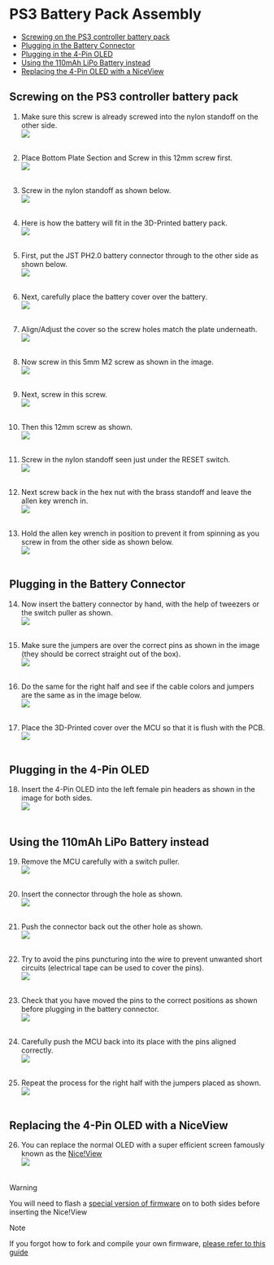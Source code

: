 # PS3 Battery Pack Assembly  

 - [Screwing on the PS3 controller battery pack](#-screwing-on-the-ps3-controller-battery-pack)
 - [Plugging in the Battery Connector](#plugging-in-the-battery-connector)
 - [Plugging in the 4-Pin OLED](#plugging-in-the-4-pin-oled)
 - [Using the 110mAh LiPo Battery instead](#using-the-110mAh-lipo-battery-instead)
 - [Replacing the 4-Pin OLED with a NiceView](#replacing-the-4-pin-oled-with-a-niceview)

## Screwing on the PS3 controller battery pack  

1. Make sure this screw is already screwed into the nylon standoff on the other side.  
<img src="images/1.jpg"><br/><br/>

2. Place Bottom Plate Section and Screw in this 12mm screw first.  
<img src="images/2.jpg"><br/><br/>

3. Screw in the nylon standoff as shown below.  
<img src="images/3.jpg"><br/><br/>

4. Here is how the battery will fit in the 3D-Printed battery pack.  
<img src="images/4.jpg"><br/><br/>

5. First, put the JST PH2.0 battery connector through to the other side as shown below.  
<img src="images/5.jpg"><br/><br/>

6. Next, carefully place the battery cover over the battery.  
<img src="images/6.jpg"><br/><br/>

7. Align/Adjust the cover so the screw holes match the plate underneath.  
<img src="images/7.jpg"><br/><br/>

8. Now screw in this 5mm M2 screw as shown in the image.  
<img src="images/8.jpg"><br/><br/>

9. Next, screw in this screw.  
<img src="images/9.jpg"><br/><br/>

10. Then this 12mm screw as shown.  
<img src="images/10.jpg"><br/><br/>

11. Screw in the nylon standoff seen just under the RESET switch.  
<img src="images/11.jpg"><br/><br/>

12. Next screw back in the hex nut with the brass standoff and leave the allen key wrench in.  
<img src="images/12.jpg"><br/><br/>

13. Hold the allen key wrench in position to prevent it from spinning as you screw in from the other side as shown below.  
<img src="images/13.jpg"><br/><br/>


## Plugging in the Battery Connector  

14. Now insert the battery connector by hand, with the help of tweezers or the switch puller as shown.  
<img src="images/14.jpg"><br/><br/>

15. Make sure the jumpers are over the correct pins as shown in the image (they should be correct straight out of the box).  
<img src="images/15.jpg"><br/><br/>

16. Do the same for the right half and see if the cable colors and jumpers are the same as in the image below.  
<img src="images/16.jpg"><br/><br/>

17. Place the 3D-Printed cover over the MCU so that it is flush with the PCB.  
<img src="images/17.jpg"><br/><br/>


## Plugging in the 4-Pin OLED  

18. Insert the 4-Pin OLED into the left female pin headers as shown in the image for both sides.  
<img src="images/18.jpg"><br/><br/>


## Using the 110mAh LiPo Battery instead  

19. Remove the MCU carefully with a switch puller.  
<img src="images/19.jpg"><br/><br/>

20. Insert the connector through the hole as shown.  
<img src="images/20.jpg"><br/><br/>

21. Push the connector back out the other hole as shown.  
<img src="images/21.jpg"><br/><br/>

22. Try to avoid the pins puncturing into the wire to prevent unwanted short circuits (electrical tape can be used to cover the pins).  
<img src="images/22.jpg"><br/><br/>

23. Check that you have moved the pins to the correct positions as shown before plugging in the battery connector.  
<img src="images/24.jpg"><br/><br/>

24. Carefully push the MCU back into its place with the pins aligned correctly.  
<img src="images/24.jpg"><br/><br/>

25. Repeat the process for the right half with the jumpers placed as shown.  
<img src="images/25.jpg"><br/><br/>


## Replacing the 4-Pin OLED with a NiceView

26. You can replace the normal OLED with a super efficient screen famously known as the [Nice!View](https://nicekeyboards.com/nice-view/)  
<img src="images/NiceView.jpg"><br/><br/>

> [!Warning]
> You will need to flash a [special version of firmware](https://github.com/Timception/zmk-config-drift-nice_view-editor) on to both sides before inserting the Nice!View

> [!Note]
> If you forgot how to fork and compile your own firmware, [please refer to this guide](https://github.com/Timception/zmk-config-drift-v3-editor/tree/main/How%20to%20Change%20your%20Keymap)
